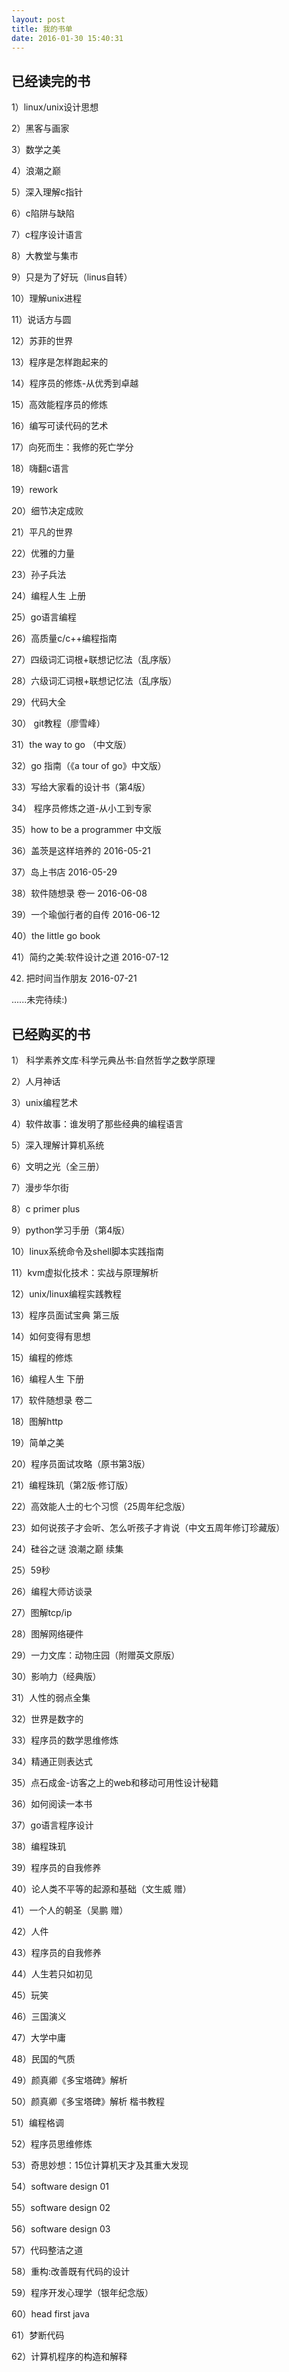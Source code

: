 ```yaml
---
layout: post
title: 我的书单
date: 2016-01-30 15:40:31
---
```


## 已经读完的书

1）linux/unix设计思想

2）黑客与画家

3）数学之美

4）浪潮之巅

5）深入理解c指针

6）c陷阱与缺陷

7）c程序设计语言

8）大教堂与集市

9）只是为了好玩（linus自转）

10）理解unix进程

11）说话方与圆

12）苏菲的世界

13）程序是怎样跑起来的

14）程序员的修炼-从优秀到卓越

15）高效能程序员的修炼

16）编写可读代码的艺术

17）向死而生：我修的死亡学分

18）嗨翻c语言

19）rework

20）细节决定成败

21）平凡的世界

22）优雅的力量

23）孙子兵法

24）编程人生 上册

25）go语言编程

26）高质量c/c++编程指南

27）四级词汇词根+联想记忆法（乱序版）

28）六级词汇词根+联想记忆法（乱序版）

29）代码大全

30） git教程（廖雪峰）

31）the way to go （中文版）

32）go 指南（《a tour of go》中文版）

33）写给大家看的设计书（第4版）

34） 程序员修炼之道-从小工到专家

35）how to be a programmer 中文版

36）盖茨是这样培养的 2016-05-21

37）岛上书店 2016-05-29

38）软件随想录 卷一 2016-06-08

39）一个瑜伽行者的自传  2016-06-12

40）the little go book

41）简约之美:软件设计之道 2016-07-12

42) 把时间当作朋友 2016-07-21

......未完待续:)

## 已经购买的书

1） 科学素养文库·科学元典丛书:自然哲学之数学原理

2）人月神话

3）unix编程艺术

4）软件故事：谁发明了那些经典的编程语言

5）深入理解计算机系统

6）文明之光（全三册）

7）漫步华尔街

8）c primer plus

9）python学习手册（第4版）

10）linux系统命令及shell脚本实践指南

11）kvm虚拟化技术：实战与原理解析

12）unix/linux编程实践教程

13）程序员面试宝典 第三版

14）如何变得有思想

15）编程的修炼

16）编程人生 下册

17）软件随想录 卷二

18）图解http

19）简单之美

20）程序员面试攻略（原书第3版）

21）编程珠玑（第2版·修订版）

22）高效能人士的七个习惯（25周年纪念版）

23）如何说孩子才会听、怎么听孩子才肯说（中文五周年修订珍藏版）

24）硅谷之谜 浪潮之巅 续集

25）59秒

26）编程大师访谈录

27）图解tcp/ip

28）图解网络硬件

29）一力文库：动物庄园（附赠英文原版）

30）影响力（经典版）

31）人性的弱点全集

32）世界是数字的

33）程序员的数学思维修炼

34）精通正则表达式

35）点石成金-访客之上的web和移动可用性设计秘籍

36）如何阅读一本书

37）go语言程序设计

38）编程珠玑

39）程序员的自我修养

40）论人类不平等的起源和基础（文生威 赠）

41）一个人的朝圣（吴鹏 赠）

42）人件

43）程序员的自我修养

44）人生若只如初见

45）玩笑

46）三国演义

47）大学中庸

48）民国的气质

49）颜真卿《多宝塔碑》解析

50）颜真卿《多宝塔碑》解析 楷书教程

51）编程格调

52）程序员思维修炼

53）奇思妙想：15位计算机天才及其重大发现

54）software design 01

55）software design 02

56）software design 03

57）代码整洁之道

58）重构:改善既有代码的设计

59）程序开发心理学（银年纪念版）

60）head first java

61）梦断代码

62）计算机程序的构造和解释
